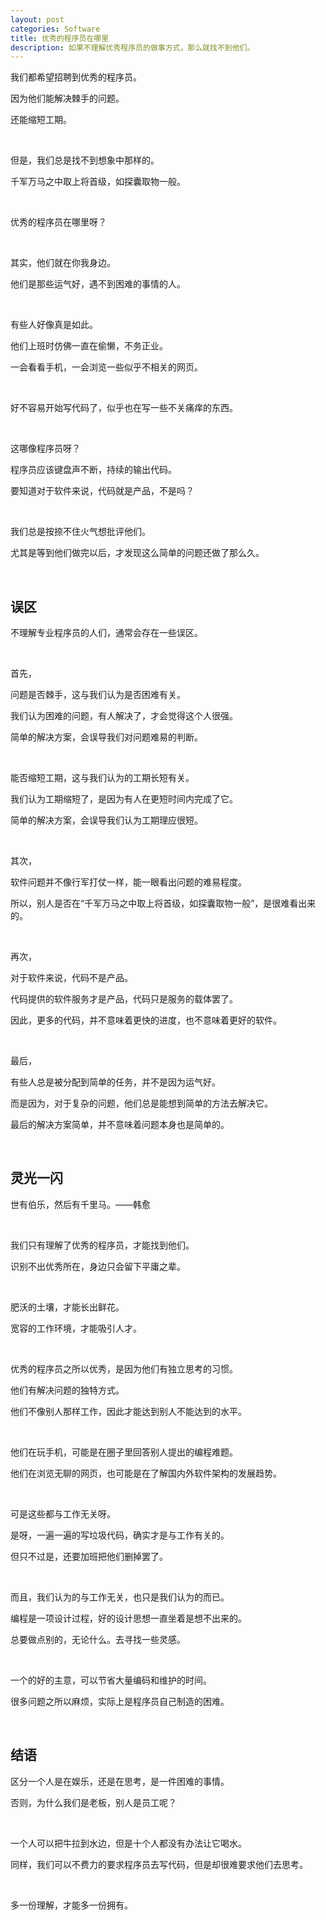 ```yaml
---
layout: post
categories: Software
title: 优秀的程序员在哪里
description: 如果不理解优秀程序员的做事方式，那么就找不到他们。
---
```


我们都希望招聘到优秀的程序员。

因为他们能解决棘手的问题。

还能缩短工期。

<br/>

但是，我们总是找不到想象中那样的。

千军万马之中取上将首级，如探囊取物一般。

<br/>

优秀的程序员在哪里呀？

<br/>

其实，他们就在你我身边。

他们是那些运气好，遇不到困难的事情的人。

<br/>

有些人好像真是如此。

他们上班时仿佛一直在偷懒，不务正业。

一会看看手机，一会浏览一些似乎不相关的网页。

<br/>

好不容易开始写代码了，似乎也在写一些不关痛痒的东西。

<br/>

这哪像程序员呀？

程序员应该键盘声不断，持续的输出代码。

要知道对于软件来说，代码就是产品，不是吗？

<br/>

我们总是按捺不住火气想批评他们。

尤其是等到他们做完以后，才发现这么简单的问题还做了那么久。

<br/>

## **误区**

不理解专业程序员的人们，通常会存在一些误区。

<br/>

首先，

问题是否棘手，这与我们认为是否困难有关。

我们认为困难的问题，有人解决了，才会觉得这个人很强。

简单的解决方案，会误导我们对问题难易的判断。

<br/>

能否缩短工期，这与我们认为的工期长短有关。

我们认为工期缩短了，是因为有人在更短时间内完成了它。

简单的解决方案，会误导我们认为工期理应很短。

<br/>

其次，

软件问题并不像行军打仗一样，能一眼看出问题的难易程度。

所以，别人是否在“千军万马之中取上将首级，如探囊取物一般”，是很难看出来的。

<br/>

再次，

对于软件来说，代码不是产品。

代码提供的软件服务才是产品，代码只是服务的载体罢了。

因此，更多的代码，并不意味着更快的进度，也不意味着更好的软件。

<br/>

最后，

有些人总是被分配到简单的任务，并不是因为运气好。

而是因为，对于复杂的问题，他们总是能想到简单的方法去解决它。

最后的解决方案简单，并不意味着问题本身也是简单的。

<br/>

## **灵光一闪**

世有伯乐，然后有千里马。——韩愈

<br/>

我们只有理解了优秀的程序员，才能找到他们。

识别不出优秀所在，身边只会留下平庸之辈。

<br/>

肥沃的土壤，才能长出鲜花。

宽容的工作环境，才能吸引人才。

<br/>

优秀的程序员之所以优秀，是因为他们有独立思考的习惯。

他们有解决问题的独特方式。

他们不像别人那样工作，因此才能达到别人不能达到的水平。

<br/>

他们在玩手机，可能是在圈子里回答别人提出的编程难题。

他们在浏览无聊的网页，也可能是在了解国内外软件架构的发展趋势。

<br/>

可是这些都与工作无关呀。

是呀，一遍一遍的写垃圾代码，确实才是与工作有关的。

但只不过是，还要加班把他们删掉罢了。

<br/>

而且，我们认为的与工作无关，也只是我们认为的而已。

编程是一项设计过程，好的设计思想一直坐着是想不出来的。

总要做点别的，无论什么。去寻找一些灵感。

<br/>

一个的好的主意，可以节省大量编码和维护的时间。

很多问题之所以麻烦，实际上是程序员自己制造的困难。

<br/>

## **结语**

区分一个人是在娱乐，还是在思考，是一件困难的事情。

否则，为什么我们是老板，别人是员工呢？

<br/>

一个人可以把牛拉到水边，但是十个人都没有办法让它喝水。

同样，我们可以不费力的要求程序员去写代码，但是却很难要求他们去思考。

<br/>

多一份理解，才能多一份拥有。












